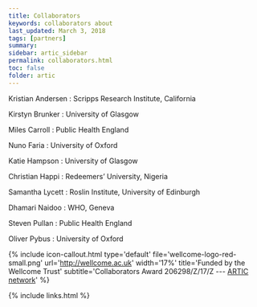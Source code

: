 ```yaml
---
title: Collaborators
keywords: collaborators about
last_updated: March 3, 2018
tags: [partners]
summary:
sidebar: artic_sidebar
permalink: collaborators.html
toc: false
folder: artic
---
```


Kristian Andersen
: Scripps Research Institute, California

Kirstyn Brunker
: University of Glasgow

Miles Carroll
: Public Health England

Nuno Faria
: University of Oxford

Katie Hampson
: University of Glasgow

Christian Happi
: Redeemers’ University, Nigeria

Samantha Lycett
: Roslin Institute, University of Edinburgh

Dhamari Naidoo
: WHO, Geneva

Steven Pullan
: Public Health England

Oliver Pybus
: University of Oxford



{% include icon-callout.html
type='default'
file='wellcome-logo-red-small.png'
url='http://wellcome.ac.uk'
width='17%'
title='Funded by the Wellcome Trust'
subtitle='Collaborators Award 206298/Z/17/Z --- <a href="artic.network">ARTIC network</a>'
%}

{% include links.html %}
